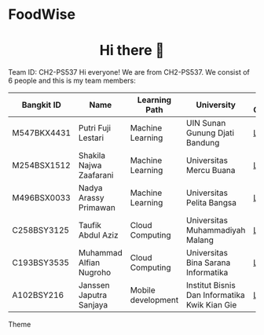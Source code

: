 # FoodWise
<h1 align="center">Hi there 👋</h1>
Team ID: CH2-PS537 Hi everyone! We are from CH2-PS537. We consist of 6 people and this is my team members:

| Bangkit ID    | Name                        | Learning Path        | University                                     | Let's Connect                    |
| ------------- | --------------------------- | -------------------- | ---------------------------------------------- | -------------------------------- |
| M547BKX4431   | Putri Fuji Lestari          |  Machine Learning    |  UIN Sunan Gunung Djati Bandung                |      [LinkedIn]()               |
| M254BSX1512   | Shakila Najwa Zaafarani     |  Machine Learning    | Universitas Mercu Buana                        |      [LinkedIn]()               |
| M496BSX0033   | Nadya Arassy Primawan       |  Machine Learning    | Universitas Pelita Bangsa                      |      [LinkedIn]()               |
| C258BSY3125   | Taufik Abdul Aziz           |  Cloud Computing     | Universitas Muhammadiyah Malang                |      [LinkedIn](https://www.linkedin.com/in/taufik-abdul-aziz-7537b6237/)               |
| C193BSY3535   | Muhammad Alfian Nugroho     |  Cloud Computing     | Universitas Bina Sarana Informatika            |      [LinkedIn]()               |
| A102BSY216    | Janssen Japutra Sanjaya     |  Mobile development  |  Institut Bisnis Dan Informatika Kwik Kian Gie |      [LinkedIn]()               |

Theme

